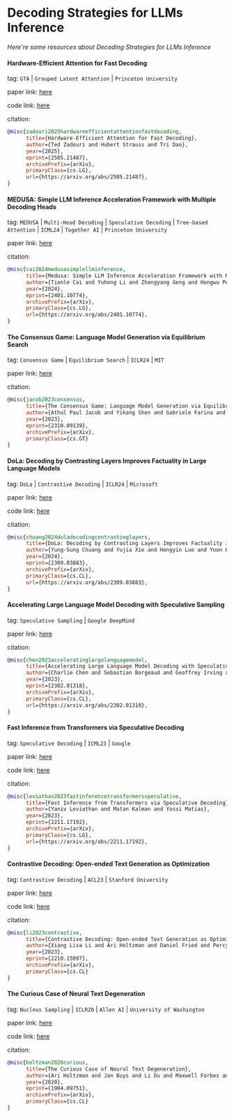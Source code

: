 # Decoding Strategies for LLMs Inference
*Here're some resources about Decoding Strategies for LLMs Inference*



#### Hardware-Efficient Attention for Fast Decoding

tag: `GTA` | `Grouped Latent Attention` | `Princeton University`

paper link: [here](https://arxiv.org/pdf/2505.21487)

code link: [here](https://github.com/Dao-AILab/grouped-latent-attention)

citation:

```bibtex
@misc{zadouri2025hardwareefficientattentionfastdecoding,
      title={Hardware-Efficient Attention for Fast Decoding}, 
      author={Ted Zadouri and Hubert Strauss and Tri Dao},
      year={2025},
      eprint={2505.21487},
      archivePrefix={arXiv},
      primaryClass={cs.LG},
      url={https://arxiv.org/abs/2505.21487}, 
}
```


#### MEDUSA: Simple LLM Inference Acceleration Framework with Multiple Decoding Heads

tag: `MEDUSA` | `Multi-Head Decoding` | `Speculative Decoding` | `Tree-based Attention` | `ICML24` | `Together AI` | `Princeton University`

paper link: [here](https://arxiv.org/pdf/2401.10774)

citation:

```bibtex
@misc{cai2024medusasimplellminference,
      title={Medusa: Simple LLM Inference Acceleration Framework with Multiple Decoding Heads}, 
      author={Tianle Cai and Yuhong Li and Zhengyang Geng and Hongwu Peng and Jason D. Lee and Deming Chen and Tri Dao},
      year={2024},
      eprint={2401.10774},
      archivePrefix={arXiv},
      primaryClass={cs.LG},
      url={https://arxiv.org/abs/2401.10774}, 
}
```


#### The Consensus Game: Language Model Generation via Equilibrium Search

tag: `Consensus Game` | `Equilibrium Search` | `ICLR24` | `MIT`

paper link: [here](https://openreview.net/pdf?id=n9xeGcI4Yg)

citation:

```bibtex
@misc{jacob2023consensus,
      title={The Consensus Game: Language Model Generation via Equilibrium Search}, 
      author={Athul Paul Jacob and Yikang Shen and Gabriele Farina and Jacob Andreas},
      year={2023},
      eprint={2310.09139},
      archivePrefix={arXiv},
      primaryClass={cs.GT}
}
```


#### DoLa: Decoding by Contrasting Layers Improves Factuality in Large Language Models

tag: `DoLa` | `Contrastive Decoding` | `ICLR24` | `Microsoft`

paper link: [here](https://arxiv.org/pdf/2309.03883)

code link: [here](https://github.com/voidism/DoLa)

citation:

```bibtex
@misc{chuang2024doladecodingcontrastinglayers,
      title={DoLa: Decoding by Contrasting Layers Improves Factuality in Large Language Models}, 
      author={Yung-Sung Chuang and Yujia Xie and Hongyin Luo and Yoon Kim and James Glass and Pengcheng He},
      year={2024},
      eprint={2309.03883},
      archivePrefix={arXiv},
      primaryClass={cs.CL},
      url={https://arxiv.org/abs/2309.03883}, 
}
```


#### Accelerating Large Language Model Decoding with Speculative Sampling

tag: `Speculative Sampling` | `Google DeepMind`

paper link: [here](https://arxiv.org/pdf/2302.01318)

citation:

```bibtex
@misc{chen2023acceleratinglargelanguagemodel,
      title={Accelerating Large Language Model Decoding with Speculative Sampling}, 
      author={Charlie Chen and Sebastian Borgeaud and Geoffrey Irving and Jean-Baptiste Lespiau and Laurent Sifre and John Jumper},
      year={2023},
      eprint={2302.01318},
      archivePrefix={arXiv},
      primaryClass={cs.CL},
      url={https://arxiv.org/abs/2302.01318}, 
}
```


#### Fast Inference from Transformers via Speculative Decoding

tag: `Speculative Decoding` | `ICML23` | `Google`

paper link: [here](https://arxiv.org/pdf/2211.17192)

code link: [here](https://github.com/lucidrains/speculative-decoding)

citation:

```bibtex
@misc{leviathan2023fastinferencetransformersspeculative,
      title={Fast Inference from Transformers via Speculative Decoding}, 
      author={Yaniv Leviathan and Matan Kalman and Yossi Matias},
      year={2023},
      eprint={2211.17192},
      archivePrefix={arXiv},
      primaryClass={cs.LG},
      url={https://arxiv.org/abs/2211.17192}, 
}
```

#### Contrastive Decoding: Open-ended Text Generation as Optimization

tag: `Contrastive Decoding` | `ACL23` | `Stanford University`

paper link: [here](https://aclanthology.org/2023.acl-long.687.pdf)

code link: [here](https://github.com/XiangLi1999/ContrastiveDecoding)

citation:

```bibtex
@misc{li2023contrastive,
      title={Contrastive Decoding: Open-ended Text Generation as Optimization}, 
      author={Xiang Lisa Li and Ari Holtzman and Daniel Fried and Percy Liang and Jason Eisner and Tatsunori Hashimoto and Luke Zettlemoyer and Mike Lewis},
      year={2023},
      eprint={2210.15097},
      archivePrefix={arXiv},
      primaryClass={cs.CL}
}
```


#### The Curious Case of Neural Text Degeneration

tag: `Nucleus Sampling` | `ICLR20` | `Allen AI` | `University of Washington`

paper link: [here](https://arxiv.org/pdf/2209.11057.pdf)

code link: [here](https://github.com/ari-holtzman/degen)

citation:

```bibtex
@misc{holtzman2020curious,
      title={The Curious Case of Neural Text Degeneration}, 
      author={Ari Holtzman and Jan Buys and Li Du and Maxwell Forbes and Yejin Choi},
      year={2020},
      eprint={1904.09751},
      archivePrefix={arXiv},
      primaryClass={cs.CL}
}
```